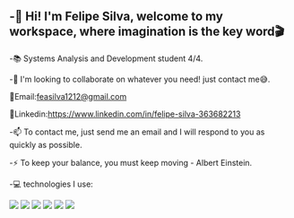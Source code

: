 -👋 Hi! I'm Felipe Silva, welcome to my workspace, where imagination is the key word🎬
----------------------------------------------------------------------------------------------
-📚 Systems Analysis and Development student 4/4.

-🔎 I'm looking to collaborate on whatever you need! just contact me😅.

 📩Email:feasilva1212@gmail.com
 
 📌Linkedin:https://www.linkedin.com/in/felipe-silva-363682213

-📫 To contact me, just send me an email and I will respond to you as quickly as possible.

-⚡ To keep your balance, you must keep moving - Albert Einstein.

-💻 technologies I use:

![](https://img.shields.io/badge/-Python-006400) ![](https://img.shields.io/badge/-HTML-FF0000)  ![](https://img.shields.io/badge/-CSS-ADD8E6) ![](https://img.shields.io/badge/-Javascript-FFFF00) ![](https://img.shields.io/badge/-C-ffb6c1) ![](https://img.shields.io/badge/-Mysql-9ACD32)


